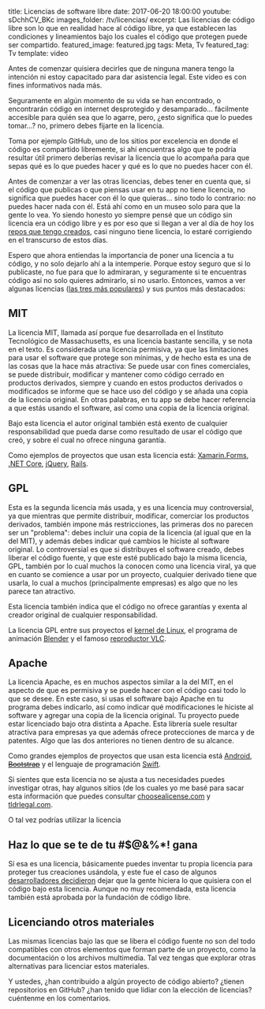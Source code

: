 title: Licencias de software libre
date: 2017-06-20 18:00:00
youtube: sDchhCV_BKc
images_folder: /tv/licencias/
excerpt: Las licencias de código libre son lo que en realidad hace al código libre, ya que establecen las condiciones y lineamientos bajo los cuales el código que protegen puede ser compartido.
featured_image: featured.jpg
tags: Meta, Tv
featured_tag: Tv
template: video

Antes de comenzar quisiera decirles que de ninguna manera tengo la intención ni estoy capacitado para dar asistencia legal. Este video es con fines informativos nada más.

Seguramente en algún momento de su vida se han encontrado, o encontrarán código en internet desprotegido y desamparado… fácilmente accesible para quién sea que lo agarre, pero, ¿esto significa que lo puedes tomar...? no, primero debes fijarte en la licencia.

Toma por ejemplo GitHub, uno de los sitios por excelencia en donde el código es compartido libremente, si ahí encuentras algo que te podría resultar útil primero deberías revisar la licencia que lo acompaña para que sepas qué es lo que puedes hacer y qué es lo que no puedes hacer con él.

Antes de comenzar a ver las otras licencias, debes tener en cuenta que, si el código que publicas o que piensas usar en tu app no tiene licencia, no significa que puedes hacer con él lo que quieras… sino todo lo contrario: no puedes hacer nada con él. Está ahí como en un museo solo para que la gente lo vea. Yo siendo honesto yo siempre pensé que un código sin licencia era un código libre y es por eso que si llegan a ver al día de hoy los <a href="https://github.com/fferegrino" target="_blank">repos que tengo creados</a>, casi ninguno tiene licencia, lo estaré corrigiendo en el transcurso de estos días.

Espero que ahora entiendas la importancia de poner una licencia a tu código, y no solo dejarlo ahí a la intemperie. Porque estoy seguro que si lo publicaste, no fue para que lo admiraran, y seguramente si te encuentras código así no solo quieres admirarlo, si no usarlo. Entonces, vamos a ver algunas licencias (<a href="https://www.whitesourcesoftware.com/whitesource-blog/open-source-software-licenses-trends/" target="_blank">las tres más populares</a>) y sus puntos más destacados:

## MIT  

La licencia MIT, llamada así porque fue desarrollada en el Instituto Tecnológico de Massachusetts, es una licencia bastante sencilla, y se nota en el texto. Es considerada una licencia permisiva, ya que las limitaciones para usar el software que protege son mínimas, y de hecho esta es una de las cosas que la hace más atractiva: Se puede usar con fines comerciales, se puede distribuir, modificar y mantener como código cerrado en productos derivados, siempre y cuando en estos productos derivados o modificados se informe que se hace uso del código y se añada una copia de la licencia original. En otras palabras, en tu app se debe hacer referencia a que estás usando el software, así como una copia de la licencia original.
 
Bajo esta licencia el autor original también está exento de cualquier responsabilidad que pueda darse como resultado de usar el código que creó, y sobre el cual no ofrece ninguna garantía.

Como ejemplos de proyectos que usan esta licencia está: <a href="https://github.com/xamarin/Xamarin.Forms/blob/master/LICENSE" target="_blank">Xamarin.Forms</a>, <a href="https://github.com/dotnet/core/blob/master/LICENSE.TXT" target="_blank">.NET Core</a>, <a href="https://jquery.org/license/" target="_blank">jQuery</a>, <a href="https://github.com/rails/rails/blob/master/activerecord/MIT-LICENSE" target="_blank">Rails</a>. 

## GPL

Esta es la segunda licencia más usada, y es una licencia muy controversial, ya que mientras que permite distribuir, modificar, comerciar los productos derivados, también impone más restricciones, las primeras dos no parecen ser un "problema": debes incluir una copia de la licencia (al igual que en la del MIT), y además debes indicar qué cambios le hiciste al software original. Lo controversial es que si distribuyes el software creado, debes liberar el código fuente, y que este esté publicado bajo la misma licencia, GPL, también por lo cual muchos la conocen como una licencia viral, ya que en cuanto se comience a usar por un proyecto, cualquier derivado tiene que usarla, lo cual a muchos (principalmente empresas) es algo que no les parece tan atractivo. 

Esta licencia también indica que el código no ofrece garantías y exenta al creador original de cualquier responsabilidad.

La licencia GPL entre sus proyectos el <a href="https://www.kernel.org/pub/linux/kernel/COPYING" target="_blank">kernel de Linux</a>, el programa de animación <a href="https://www.blender.org/about/license/" target="_blank">Blender</a> y el famoso <a href="http://www.videolan.org/legal.html" target="_blank">reproductor VLC</a>.

## Apache

La licencia Apache, es en muchos aspectos similar a la del MIT, en el aspecto de que es permisiva y se puede hacer con el código casi todo lo que se desee. En este caso, si usas el software bajo Apache en tu programa debes indicarlo, así como indicar qué modificaciones le hiciste al software  y agregar una copia de la licencia original. Tu proyecto puede estar licenciado bajo otra distinta a Apache. Esta librería suele resultar atractiva para empresas ya que además ofrece protecciones de marca y de patentes. Algo que las dos anteriores no tienen dentro de su alcance.

Como grandes ejemplos de proyectos que usan esta licencia está <a href="https://source.android.com/source/licenses" target="_blank">Android</a>, <a href="http://getbootstrap.com/getting-started/#license-faqs" target="_blank"><s>Bootstrap</s></a> y el lenguaje de programación <a href="https://github.com/apple/swift/blob/master/LICENSE.txt" target="_blank">Swift</a>.

Si sientes que esta licencia no se ajusta a tus necesidades puedes investigar otras, hay algunos sitios (de los cuales yo me basé para sacar esta información que puedes consultar <a href="https://choosealicense.com/" target="_blank">choosealicense.com</a> y <a href="https://tldrlegal.com/" target="_blank">tldrlegal.com</a>.

O tal vez podrías utilizar la licencia 

## Haz lo que se te de tu #$@&%*! gana  

Sí esa es una licencia, básicamente puedes inventar tu propia licencia para proteger tus creaciones usándola, y este fue el caso de algunos <a href="http://www.wtfpl.net/" target="_blank">desarrolladores decidieron</a> dejar que la gente hiciera lo que quisiera con el código bajo esta licencia. Aunque no muy recomendada, esta licencia también está aprobada por la fundación de código libre.

## Licenciando otros materiales

Las mismas licencias bajo las que se libera el código fuente no son del todo compatibles con otros elementos que forman parte de un proyecto, como la documentación o los archivos multimedia. Tal vez tengas que explorar otras alternativas para licenciar estos materiales.

Y ustedes, ¿han contribuido a algún proyecto de código abierto? ¿tienen repositorios en GitHub? ¿han tenido que lidiar con la elección de licencias? cuéntenme en los comentarios. 